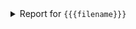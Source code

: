 <details>
  <summary>
    Report for <code>{{{filename}}}</code>
  </summary>

<br/>

{{{content}}}

</details>
